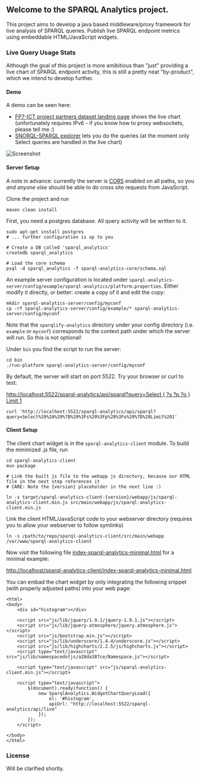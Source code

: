 ## Welcome to the SPARQL Analytics project.

This project aims to develop a java based middleware/proxy framework for live analysis of SPARQL queries. Publish live SPARQL endpoint metrics using embeddable HTML/JavaScript widgets.

### Live Query Usage Stats
Although the goal of this project is more amibitious than "just" providing a live chart of SPARQL endpoint activity, this is still a pretty neat "by-product", which we intend to develop further.

#### Demo

A demo can be seen here:
* [FP7-ICT project partners dataset landing page](http://fp7-pp.publicdata.eu) shows the live chart (unfortunately requires IPv6 - if you know how to proxy websockets, please tell me :)
* [SNORQL-SPARQL explorer](http://fp7-pp.publicdata.eu/snorql) lets you do the queries (at the moment only Select queries are handled in the live chart)

![Screenshot](https://raw.github.com/AKSW/SparqlAnalytics/master/images/2013-04-04-sparql-analytics-screenshot-fp7-pp.publicdata.eu.png)


#### Server Setup
A note in advance: currently the server is [CORS](http://enable-cors.org) enabled on all paths, so you *and anyone else* should be able to do cross site requests from JavaScript.

Clone the project and run

    maven clean install

First, you need a postgres database. All query activity will be written to it.

    sudo apt-get install postgres
    # ... further configuration is up to you
    
    # Create a DB called 'sparql_analytics'
    createdb sparql_analytics
    
    # Load the core schema
    psql -d sparql_analytics -f sparql-analytics-core/schema.sql

An example server configuration is located under `sparql-analytics-server/config/example/sparql-analytics/platform.properties`. Either modify it directly, or better: create a copy of it and edit the copy:
  
    mkdir sparql-analytics-server/config/myconf
    cp -rf sparql-analytics-server/config/example/* sparql-analytics-server/config/myconf

Note that the `sparqlify-analytics` directory under your config directory (i.e. `example` or `myconf`) corresponds to the context path under which the server will run. So this is not optional!

Under `bin` you find the script to run the server:

    cd bin
    ./run-platform sparql-analytics-server/config/myconf

By default, the server will start on port 5522. Try your browser or curl to test:

[http://localhost:5522/sparql-analytics/api/sparql?query=Select { ?s ?p ?o } Limit 1](http://localhost:5522/sparql-analytics/api/sparql?query=Select%20%2A%20%7B%20%3Fs%20%3Fp%20%3Fo%20%7D%20Limit%201)

    curl 'http://localhost:5522/sparql-analytics/api/sparql?query=Select%20%2A%20%7B%20%3Fs%20%3Fp%20%3Fo%20%7D%20Limit%201'

#### Client Setup

The client chart widget is in the `sparql-analytics-client` module. To build the minimized .js file, run

    cd sparql-analytics-client
    mvn package
    
    # Link the built js file to the webapp js directory, because our HTML file in the next step references it
    # CARE: Note the {version} placeholder in the next line :)
    
    ln -s target/sparql-analytics-client-{version}/webapp/js/sparql-analytics-client.min.js src/main/webapp/js/sparql-analytics-client.min.js


Link the client HTML/JavaScript code to your webserver directory (requires you to allow your webserver to follow symlinks)

    ln -s /path/to/repo/sparql-analytics-client/src/main/webapp /var/www/sparql-analytics-client

Now visit the following file [index-sparql-analytics-minimal.html](https://github.com/AKSW/SparqlAnalytics/blob/master/sparql-analytics-client/src/main/webapp/index-sparql-analytics-minimal.html) for a minimal example: 

[http://localhost/sparql-analytics-client/index-sparql-analytics-minimal.html](http://localhost/sparql-analytics-client/index-sparql-analytics-minimal.html)

You can embad the chart widget by only integrating the following snippet (with properly adjusted paths) into your web page:

    <html>
    <body>
        <div id="histogram"></div>

        <script src="js/lib/jquery/1.9.1/jquery-1.9.1.js"></script>
        <script src="js/lib/jquery-atmosphere/jquery.atmosphere.js"></script>
        <script src="js/bootstrap.min.js"></script>
        <script src="js/lib/underscore/1.4.4/underscore.js"></script>
        <script src="js/lib/highcharts/2.2.5/js/highcharts.js"></script>
        <script type="text/javascript" src="js/lib/namespacedotjs/a28da387ce/Namespace.js"></script>

        <script type="text/javascript" src="js/sparql-analytics-client.min.js"></script>

        <script type="text/javascript">
            $(document).ready(function() {			
                new SparqlAnalytics.WidgetChartQueryLoad({
                    el: '#histogram',
                    apiUrl: "http://localhost:5522/sparql-analytics/api/live"
                });
            });
        </script>

    </body>
    </html>


### License
Will be clarified shortly.


